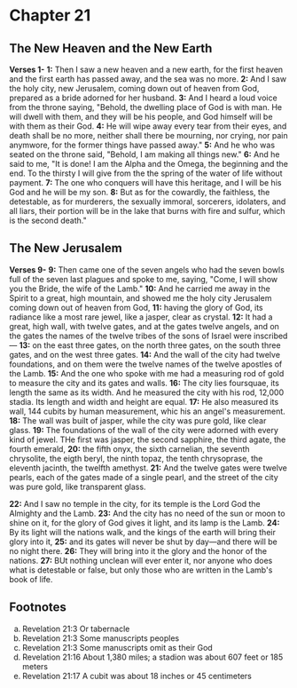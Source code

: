 # Chapter 21

## The New Heaven and the New Earth

**Verses 1-**
**1:** Then I saw a new heaven and a new earth, for the first heaven and the first earth has passed away, and the sea was no more.
**2:** And I saw the holy city, new Jerusalem, coming down out of heaven from God, prepared as a bride adorned for her husband.
**3:** And I heard a loud voice from the throne saying, "Behold, the dwelling place of God is with man. He will dwell with them, and they will be his people, and God himself will be with them as their God.
**4:** He will wipe away every tear from their eyes, and death shall be no more, neither shall there be mourning, nor crying, nor pain anymwore, for the former things have passed away."
**5:** And he who was seated on the throne said, "Behold, I am making all things new."
**6:** And he said to me, "It is done! I am the Alpha and the Omega, the beginning and the end. To the thirsty I will give from the the spring of the water of life without payment.
**7:** The one who conquers will have this heritage, and I will be his God and he will be my son.
**8:** But as for the cowardly, the faithless, the detestable, as for murderers, the sexually immoral, sorcerers, idolaters, and all liars, their portion will be in the lake that burns with fire and sulfur, which is the second death."

## The New Jerusalem

**Verses 9-**
**9:** Then came one of the seven angels who had the seven bowls full of the seven last plagues and spoke to me, saying, "Come, I will show you the Bride, the wife of the Lamb."
**10:** And he carried me away in the Spirit to a great, high mountain, and showed me the holy city Jerusalem coming down out of heaven from God,
**11:** having the glory of God, its radiance like a most rare jewel, like a jasper, clear as crystal.
**12:** It had a great, high wall, with twelve gates, and at the gates twelve angels, and on the gates the names of the twelve tribes of the sons of Israel were inscribed—
**13:** on the east three gates, on the north three gates, on the south three gates, and on the west three gates.
**14:** And the wall of the city had twelve foundations, and on them were the twelve names of the twelve apostles of the Lamb.
**15:** And the one who spoke with me had a measuring rod of gold to measure the city and its gates and walls.
**16:** The city lies foursquae, its length the same as its width. And he measured the city with his rod, 12,000 stadia. Its length and width and height are equal.
**17:** He also measured its wall, 144 cubits by human measurement, whic his an angel's measurement.
**18:** The wall was built of jasper, while the city was pure gold, like clear glass.
**19:** The foundations of the wall of the city were adorned with every kind of jewel. THe first was jasper, the second sapphire, the third agate, the fourth emerald,
**20:** the fifth onyx, the sixth carnelian, the seventh chrysolite, the eigth beryl, the ninth topaz, the tenth chrysoprase, the eleventh jacinth, the twelfth amethyst.
**21:** And the twelve gates were twelve pearls, each of the gates made of a single pearl, and the street of the city was pure gold, like transparent glass.

**22:** And I saw no temple in the city, for its temple is the Lord God the Almighty and the Lamb.
**23:** And the city has no need of the sun or moon to shine on it, for the glory of God gives it light, and its lamp is the Lamb.
**24:** By its light will the nations walk, and the kings of the earth will bring their glory into it,
**25:** and its gates will never be shut by day—and there will be no night there.
**26:** They will bring into it the glory and the honor of the nations.
**27:** BUt nothing unclean will ever enter it, nor anyone who does what is detestable or false, but only those who are written in the Lamb's book of life.

## Footnotes

<ol type='a'>
	<li>Revelation 21:3 Or tabernacle</li>
	<li>Revelation 21:3 Some manuscripts peoples</li>
	<li>Revelation 21:3 Some manuscripts omit as their God</li>
	<li>Revelation 21:16 About 1,380 miles; a stadion was about 607 feet or 185 meters</li>
	<li>Revelation 21:17 A cubit was about 18 inches or 45 centimeters</li>
</ol>
